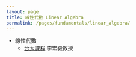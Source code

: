 ```yaml
---
layout: page
title: 線性代數 Linear Algebra
permalink: /pages/fundamentals/linear_algebra/
---
```


+ 線性代數
  + [台大課程](https://speech.ee.ntu.edu.tw/~hylee/la/2021-fall.php) 李宏毅教授